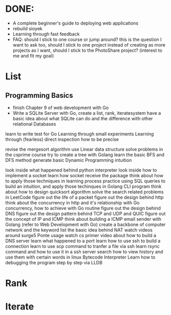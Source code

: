 # DONE:
- A complete beginner's guide to deploying web applications
- rebuild sioyek
- Learning through fast feedback
- FAQ: should I stick to one course or jump around? this is the question I want to ask too, should I stick to one project instead of creating as more projects as I want, should I stick to the PhotoShare project? (interest to me and fit my goal)

# List
## Programming Basics
- finish Chapter 9 of web development with Go
- Write a SQLite Server with Go, create a list, rank, iteratesystem 
have a basic idea about what SQLite can do and the difference with other relational Databases

learn to write test for Go
Learning through small experiments
Learning through (fearless) direct inspection
how to be precise

revise the mergesort algorithm
use Linear data structure solve problems in the csprime course
try to create a tree with Golang
learn the basic BFS and DFS method
generate basic Dynamic Programming intuition

look inside what happened behind python interpreter
look inside how to implement a socket
learn how socket receive the package
think about how to apply those techniques in learning process
practice using SQL queries to build an intuition, and apply those techinques in Golang CLI program
think about how to design quicksort algorithm
solve the search related problems in LeetCode
figure out the life of a packet
figure out the design behind http
think about the concurrency in http and it's relationship with Go concurrency, how to achieve with Go routine
figure out the design behind DNS 
figure out the design pattern behind TCP and UDP and QUIC
figure out the concept of IP and ICMP
think about building a ICMP email sender with Golang (refer to Web Development with Go)
create a backbone of computer network and the keyword list
the basic idea behind NAT
watch videos around surge5 Ponte usage
watch cs primer video about how to build a DNS server
learn what happened to a port
learn how to use ssh to build a connection
learn to use scp command to tranfer a file via ssh
learn rsync command and how to use it in a ssh server
search how to view history and use them with certain words in linux
Bytecode Interpreter
Learn how to debugging the program step by step via LLDB
# Rank

# Iterate


